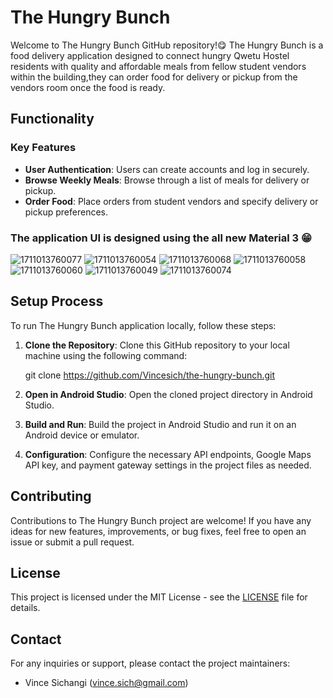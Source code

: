 # The Hungry Bunch

Welcome to The Hungry Bunch GitHub repository!😋
The Hungry Bunch is a food delivery application designed to connect hungry Qwetu Hostel residents with quality and affordable meals 
from fellow student vendors within the building,they can order food for delivery or pickup from the vendors room once the food is ready.

## Functionality

### Key Features

- **User Authentication**: Users can create accounts and log in securely.
- **Browse Weekly Meals**: Browse through a list of meals for delivery or pickup.
- **Order Food**: Place orders from student vendors and specify delivery or pickup preferences.

### The application UI is designed using the all new Material 3 😁
![1711013760077](https://github.com/Vincesich/The-Hungry-Bunch-3.0/assets/82143726/dc37ff1e-547a-4ccc-9034-80396f62e837)
![1711013760054](https://github.com/Vincesich/The-Hungry-Bunch-3.0/assets/82143726/4096175a-4ec3-4051-aecf-ce9d89fb3d47)
![1711013760068](https://github.com/Vincesich/The-Hungry-Bunch-3.0/assets/82143726/abd5c223-646f-408d-9c59-a0d0a4d3531c)
![1711013760058](https://github.com/Vincesich/The-Hungry-Bunch-3.0/assets/82143726/fac51a5b-7969-4f2a-8808-ff5f40a53774)
![1711013760060](https://github.com/Vincesich/The-Hungry-Bunch-3.0/assets/82143726/de91ce30-9c91-4475-8dba-5369a47f1ae6)
![1711013760049](https://github.com/Vincesich/The-Hungry-Bunch-3.0/assets/82143726/1d566c99-e112-4ad3-bac1-29ba3101d800)
![1711013760074](https://github.com/Vincesich/The-Hungry-Bunch-3.0/assets/82143726/771a0f4a-cdad-4cc7-b896-07cff3205d0e)

## Setup Process

To run The Hungry Bunch application locally, follow these steps:

1. **Clone the Repository**: Clone this GitHub repository to your local machine using the following command:
   
   git clone https://github.com/Vincesich/the-hungry-bunch.git
   
3. **Open in Android Studio**: Open the cloned project directory in Android Studio.

4. **Build and Run**: Build the project in Android Studio and run it on an Android device or emulator.

5. **Configuration**: Configure the necessary API endpoints, Google Maps API key, and payment gateway settings in the project files as needed.

## Contributing

Contributions to The Hungry Bunch project are welcome! If you have any ideas for new features, improvements, or bug fixes, feel free to open an issue or submit a pull request.

## License

This project is licensed under the MIT License - see the [LICENSE](LICENSE) file for details.

## Contact

For any inquiries or support, please contact the project maintainers:

- Vince Sichangi (vince.sich@gmail.com)



